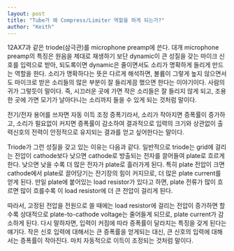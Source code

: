 ```yaml
---
layout: post
title: "Tube가 왜 Compress/Limiter 역할을 하게 되는가?"
author: "Keith"
---
```


12AX7과 같은 triode(삼극관)를 microphone preamp에 쓴다. 대개 microphone preamp의 특징은 원음을 제대로 재생하기 보단 dynamic이 큰 성질을 갖는 마이크 신호를 입력으로 받아, 되도록이면 dynamic은 줄이면서도 소리가 명확하게 들리게 만드는 역할을 한다. 소리가 명확하다는 뜻은 다르게 해석하면, 볼륨이 그렇게 높지 않으면서도 마이크로 받은 소리들의 많은 부분이 잘 들리게끔 했으면 한다는 이야기이다. 사람의 귀가 그렇듯이 말이다. 즉, 시끄러운 곳에 가면 작은 소리들은 잘 들리지 않게 되고, 조용한 곳에 가면 모기가 날아다니는 소리까지 들을 수 있게 되는 것처럼 말이다.

전기/전자 용어를 쓰자면 자동 이득 조정 증폭기라서, 소리가 작아지면 증폭률이 증가하고, 소리가 필요없이 커지면 증폭률이 감소하여 결과적으로 입력의 크기와 상관없이 출력신호의 전력이 안정적으로 유지되는 결과를 얻고 싶어한다는 말이다.

Triode가 그런 성질을 갖고 있는 이유는 다음과 같다. 일반적으로 triode는 grid에 걸리는 전압이 cathode보다 낮으면 cathode로 방출되는 전자를 끌어들여 plate로 흐르게 한다. 낮으면 낮을 수록 더 많은 전자가 plate로 흘러가게 된다. 특히 plate 전압이 크면 cathode에서 plate로 끌어당기는 전기장의 힘이 커지므로, 더 많은 plate current를 얻게 된다. 만일 plate에 붙어있는 load resistor가 있다고 하면, plate 전류가 많이 흐르면 많이 흐를수록 이 load resistor에 더 큰 전압이 걸리게 된다.

따라서, 고정된 전압을 전원으로 쓸 때에는 load resistor에 걸리는 전압이 증가하면 할 수록 상대적으로 plate-to-cathode voltage는 줄어들게 되므로, plate current가 감소하게 된다. 다시 말하자면, 입력이 커짐에 따라 증폭률이 달라지는 특징을 갖게 된다는 얘기다. 작은 신호 입력에 대해서는 큰 증폭률을 얻게되는 대신, 큰 신호의 입력에 대해서는 증폭률이 작아진다. 마치 자동적으로 이득이 조정되는 것처럼 말이다.




